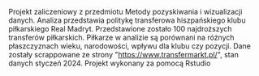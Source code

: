 Projekt zaliczeniowy z przedmiotu Metody pozyskiwania i wizualizacji danych. Analiza przedstawia politykę transferowa hiszpańskiego klubu piłkarskiego Real Madryt.
Przedstawione zostało 100 najdroższych transferów piłkarskich. Piłkarze w analizie są porównani na różnych płaszczyznach wieku, narodowości, wpływu dla klubu czy pozycji. 
Dane zostały scrappowane ze strony "https://www.transfermarkt.pl/", stan danych styczeń 2024. 
Projekt wykonany za pomocą Rstudio
